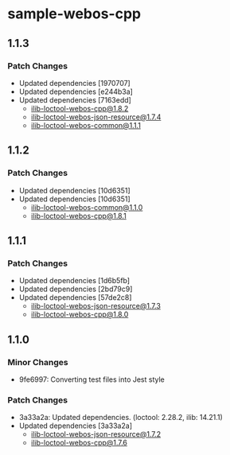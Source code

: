 # sample-webos-cpp

## 1.1.3

### Patch Changes

- Updated dependencies [1970707]
- Updated dependencies [e244b3a]
- Updated dependencies [7163edd]
  - ilib-loctool-webos-cpp@1.8.2
  - ilib-loctool-webos-json-resource@1.7.4
  - ilib-loctool-webos-common@1.1.1

## 1.1.2

### Patch Changes

- Updated dependencies [10d6351]
- Updated dependencies [10d6351]
  - ilib-loctool-webos-common@1.1.0
  - ilib-loctool-webos-cpp@1.8.1

## 1.1.1

### Patch Changes

- Updated dependencies [1d6b5fb]
- Updated dependencies [2bd79c9]
- Updated dependencies [57de2c8]
  - ilib-loctool-webos-json-resource@1.7.3
  - ilib-loctool-webos-cpp@1.8.0

## 1.1.0

### Minor Changes

- 9fe6997: Converting test files into Jest style

### Patch Changes

- 3a33a2a: Updated dependencies. (loctool: 2.28.2, ilib: 14.21.1)
- Updated dependencies [3a33a2a]
  - ilib-loctool-webos-json-resource@1.7.2
  - ilib-loctool-webos-cpp@1.7.6
